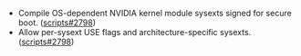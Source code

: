 - Compile OS-dependent NVIDIA kernel module sysexts signed for secure boot. ([scripts#2798](https://github.com/flatcar/scripts/pull/2798/))
- Allow per-sysext USE flags and architecture-specific sysexts. ([scripts#2798](https://github.com/flatcar/scripts/pull/2798/))
